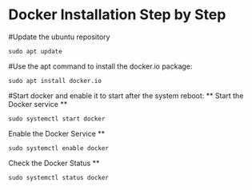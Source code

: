 # Docker Installation Step by Step 

#Update the ubuntu repository 

```
sudo apt update
```
#Use the apt command to install the docker.io package:
```
sudo apt install docker.io
```
#Start docker and enable it to start after the system reboot:
** Start the Docker service **
```
sudo systemctl start docker
```
Enable the Docker Service **
```
sudo systemctl enable docker
```
Check the Docker Status **
```
sudo systemctl status docker
```

